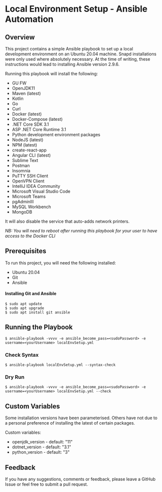 # Local Environment Setup - Ansible Automation

## Overview

This project contains a simple Ansible playbook to set up a local development environment on an Ubuntu 20.04 machine. Snapd installations were only used where absolutely necessary. 
At the time of writing, these instructions would lead to installing Ansible version 2.9.6.

Running this playbook will install the following:

* GU FW
* OpenJDK11
* Maven (latest)
* Kotlin
* Go
* Curl
* Docker (latest)
* Docker-Compose (latest)
* .NET Core SDK 3.1
* ASP .NET Core Runtime 3.1
* Python development environment packages
* NodeJS (latest)
* NPM (latest)
* create-react-app
* Angular CLI (latest)
* Sublime Text
* Postman
* Insomnia
* PuTTY SSH Client
* OpenVPN Client
* IntelliJ IDEA Community
* Microsoft Visual Studio Code
* Microsoft Teams
* pgAdminIII
* MySQL Workbench
* MongoDB

It will also disable the service that auto-adds network printers.

*NB: You will need to reboot after running this playbook for your user to have access to the Docker CLI*

## Prerequisites

To run this project, you will need the following installed:

* Ubuntu 20.04
* Git
* Ansible

#### Installing Git and Ansible

```
$ sudo apt update
$ sudo apt upgrade
$ sudo apt install git ansible
```

## Running the Playbook

```
$ ansible-playbook -vvvv -e ansible_become_pass=<sudoPassword> -e username=<yourUsername> localEnvSetup.yml
```

### Check Syntax

```
$ ansible-playbook localEnvSetup.yml --syntax-check
```

### Dry Run

```
$ ansible-playbook -vvvv -e ansible_become_pass=<sudoPassword> -e username=<yourUsername> localEnvSetup.yml --check
```  

## Custom Variables

Some installation versions have been parameterised. Others have not due to a personal preference of installing the latest of certain packages.

Custom variables:

* openjdk_version - default: "11"
* dotnet_version - default: "3.1"
* python_version - default: "3"

## Feedback

If you have any suggestions, comments or feedback, please leave a GitHub Issue or feel free to submit a pull request.